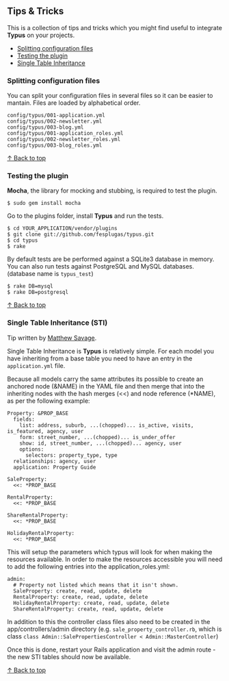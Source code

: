 <h2 id="toc">Tips &amp; Tricks</h2>

This is a collection of tips and tricks which you might find useful to integrate **Typus** on your projects.

- [Splitting configuration files](#splitting_configuration_files)
- [Testing the plugin](#testing_the_plugin)
- [Single Table Inheritance](#single_table_inheritance)

<h3 id="splitting_configuration_files">Splitting configuration files</h3>

You can split your configuration files in several files so it can be easier to mantain. Files are loaded by alphabetical order.

    config/typus/001-application.yml
    config/typus/002-newsletter.yml
    config/typus/003-blog.yml
    config/typus/001-application_roles.yml
    config/typus/002-newsletter_roles.yml
    config/typus/003-blog_roles.yml

[&uarr; Back to top](#toc)

<h3 id="testing_the_plugin">Testing the plugin</h3>

**Mocha**, the library for mocking and stubbing, is required to test the plugin.

    $ sudo gem install mocha

Go to the plugins folder, install **Typus** and run the tests.

    $ cd YOUR_APPLICATION/vendor/plugins
    $ git clone git://github.com/fesplugas/typus.git
    $ cd typus
    $ rake

By default tests are be performed against a SQLite3 database in memory. You can also run tests against PostgreSQL and MySQL databases. (database name is `typus_test`)

    $ rake DB=mysql
    $ rake DB=postgresql

[&uarr; Back to top](#toc)

<h3 id="single_table_inheritance">Single Table Inheritance (STI)</h3>

Tip written by [Matthew Savage](http://amasses.net/).

Single Table Inheritance is **Typus** is relatively simple. For each model you have inheriting from a base table you need to have an entry in the `application.yml` file.

Because all models carry the same attributes its possible to create an anchored node (&NAME) in the YAML file and then merge that into the inheriting nodes with the hash merges (<<) and node reference (*NAME), as per the following example:

    Property: &PROP_BASE
      fields:
        list: address, suburb, ...(chopped)... is_active, visits, is_featured, agency, user
        form: street_number, ...(chopped)... is_under_offer
        show: id, street_number, ...(chopped)... agency, user
        options:
          selectors: property_type, type
      relationships: agency, user
      application: Property Guide

    SaleProperty:
      <<: *PROP_BASE

    RentalProperty:
      <<: *PROP_BASE

    ShareRentalProperty:
      <<: *PROP_BASE

    HolidayRentalProperty:
      <<: *PROP_BASE

This will setup the parameters which typus will look for when making the resources available.
In order to make the resources accessible you will need to add the following entries into the application_roles.yml:

    admin:
      # Property not listed which means that it isn't shown.
      SaleProperty: create, read, update, delete
      RentalProperty: create, read, update, delete
      HolidayRentalProperty: create, read, update, delete
      ShareRentalProperty: create, read, update, delete

In addition to this the controller class files also need to be created in the app/controllers/admin directory 
(e.g. `sale_property_controller.rb`, which is class `class Admin::SalePropertiesController < Admin::MasterController`)

Once this is done, restart your Rails application and visit the admin route - the new STI tables should now be available.

[&uarr; Back to top](#toc)
